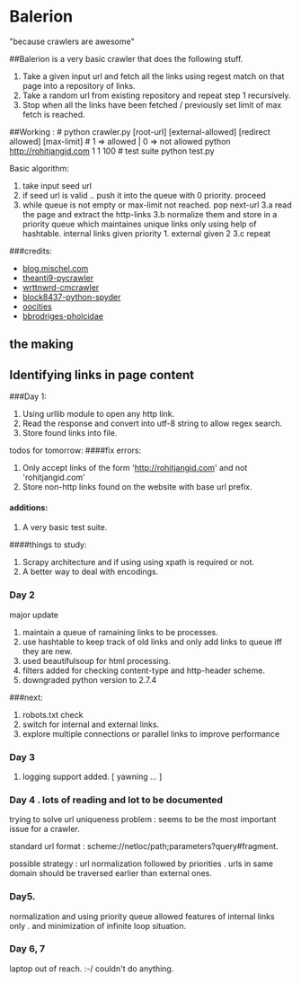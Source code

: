 Balerion
========

"because crawlers are awesome"

##Balerion is a very basic crawler that does the following stuff.

1. Take a given input url and fetch all the links using regest match on that page into a repository of links.
2. Take a random url from existing repository and repeat step 1 recursively.
3. Stop when all the links have been fetched / previously set limit of max fetch is reached.

##Working :
    # python crawler.py [root-url] [external-allowed] [redirect allowed] [max-limit]
    # 1 => allowed | 0 => not allowed
    python http://rohitjangid.com 1 1 100
    # test suite
    python test.py
    

Basic algorithm:

1. take input seed url
2. if seed url is valid .. push it into the queue with 0 priority. proceed 
3. while queue is not empty or max-limit not reached. pop next-url
3.a read the page and extract the http-links
3.b normalize them and store in a priority queue which maintaines unique links only using help of hashtable. internal links given priority 1. external given 2
3.c repeat  


###credits: 
* [blog.mischel.com](http://blog.mischel.com/2011/12/26/writing-a-web-crawler-queue-management-part-1/) 
* [theanti9-pycrawler](https://github.com/theanti9/PyCrawler)
* [wrttnwrd-cmcrawler](https://github.com/wrttnwrd/cmcrawler)
* [block8437-python-spyder](https://github.com/block8437/python-spyder)
* [oocities](http://www.oocities.org/foranuj/Ai/chrisdoc/swarch.htm)
* [bbrodriges-pholcidae](https://github.com/bbrodriges/pholcidae/)     



the making
----------------------------- 
## Identifying links in page content

###Day 1: 
1. Using urllib module to open any http link.
2. Read the response and convert into utf-8 string to allow regex search. 
3. Store found links into file. 

todos for tomorrow:
####fix errors:
1. Only accept links of the form 'http://rohitjangid.com' and not 'rohitjangid.com'
2. Store non-http links found on the website with base url prefix.

#### additions:
1. A very basic test suite.

####things to study:
1. Scrapy architecture and if using using xpath is required or not. 
2. A better way to deal with encodings.

### Day 2

major update

1. maintain a queue of ramaining links to be processes. 
2. use hashtable to keep track of old links and only add links to queue iff they are new. 
3. used beautifulsoup for html processing. 
4. filters added for checking content-type and http-header scheme. 
5. downgraded python version to 2.7.4

###next:
1. robots.txt check
2. switch for internal and external links.
3. explore multiple connections or parallel links to improve performance

### Day 3 
1. logging support added. [ yawning ... ] 

### Day 4 . lots of reading and lot to be documented
trying to solve url uniqueness problem : seems to be the most important issue for a crawler. 

standard url format : scheme://netloc/path;parameters?query#fragment.

possible strategy : url normalization followed by priorities . urls in same domain should be traversed earlier than external ones. 

### Day5. 
normalization and using priority queue allowed features of internal links only . and minimization of infinite loop situation.

### Day 6, 7 
laptop out of reach. :-/ couldn't do anything. 



